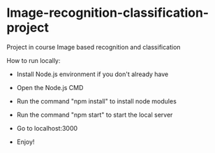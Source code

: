 # Image-recognition-classification-project
Project in course Image based recognition and classification

How to run locally:

- Install Node.js environment if you don't already have

- Open the Node.js CMD

- Run the command "npm install" to install node modules

- Run the command "npm start" to start the local server

- Go to localhost:3000

- Enjoy!
